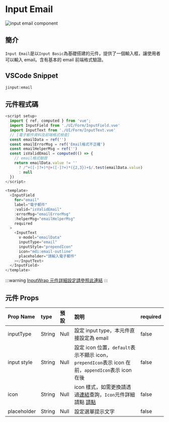 # Input Email <Badge type="info" text="複合元件" />

![input email component](../../.vuepress/public/inputemail.png)

## 簡介

`Input Email`是以`Input Basic`為基礎搭建的元件，提供了一個輸入框，讓使用者可以輸入 email。含有基本的 email 前端格式驗證。

## VSCode Snippet

```md
jinput:email
```

## 元件程式碼

```javascript
<script setup>
  import { ref, computed } from 'vue';
  import InputField from './UI/Form/InputField.vue'
  import InputText from './UI/Form/InputText.vue'
  // [電子郵件資料及前端格式檢查]
  const emailData = ref('')
  const emailErrorMsg = ref('Email格式不正確')
  const emailHelperMsg = ref('')
  const isValidEmail = computed(() => {
    // email格式驗證
    return emailData.value != ''
      ? /^+([-]?+)*@+([-]?+)*({2,3})+$/.test(emailData.value)
      : null
  })
</script>

<template>
  <InputField
    for="email"
    label="電子郵件"
    :valid="isValidEmail"
    :errorMsg="emailErrorMsg"
    :helperMsg="emailHelperMsg"
    required
  >
    <InputText
      v-model="emailData"
      inputType="email"
      inputStyle="prependIcon"
      icon="mdi:email-outline"
      placeholder="請輸入電子郵件"
    ></InputText>
  </InputField>
</template>
```

:::warning
[InputWrap 元件詳細設定請參照此連結](InputWrap)
:::

## 元件 Props

| Prop Name   | type   | 預設 | 說明                                                                                                         | required |
| :---------- | :----- | :--- | :----------------------------------------------------------------------------------------------------------- | :------- |
| inputType   | String | Null | 設定 input type，本元件直接設定為 email                                                                      | false    |
| input style | String | Null | 設定 icon 位置，`default`表示不顯示 icon，`prependIcon`表示 icon 在前，`appendIcon`表示 icon 在後            | false    |
| icon        | String | Null | icon 樣式，如需更換請透過[連結](https://icones.js.org/)查詢，`Icon`元件詳細請點 [請點](../comp_utility/icon) | false    |
| placeholder | String | Null | 設定選單提示文字                                                                                             | false    |
